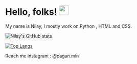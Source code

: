 # Hello, folks! <img src="https://raw.githubusercontent.com/MartinHeinz/MartinHeinz/master/wave.gif" width="30px">
My name is Nilay, I mostly work on Python , HTML and CSS. 

<!--Credits goes to Anuragharza-->
![Nilay's GitHub stats](https://github-readme-stats.vercel.app/api?username=SubstantialCattle5&show_icons=true&theme=react)

[![Top Langs](https://github-readme-stats.vercel.app/api/top-langs/?username=SubstantialCattle5&layout=compact&theme=react)](https://github.com/SubstantialCattle5/github-readme-stats)

Reach me instagram :  @pagan.min 



 

 

 
 

